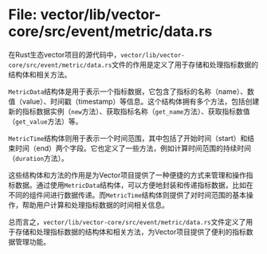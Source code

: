 # File: vector/lib/vector-core/src/event/metric/data.rs

在Rust生态vector项目的源代码中，`vector/lib/vector-core/src/event/metric/data.rs`文件的作用是定义了用于存储和处理指标数据的结构体和相关方法。

`MetricData`结构体是用于表示一个指标数据，它包含了指标的名称（name）、数值（value）、时间戳（timestamp）等信息。这个结构体拥有多个方法，包括创建新的指标数据实例（`new`方法）、获取指标名称（`get_name`方法）、获取指标数值（`get_value`方法）等。

`MetricTime`结构体则用于表示一个时间范围，其中包括了开始时间（start）和结束时间（end）两个字段。它也定义了一些方法，例如计算时间范围的持续时间（`duration`方法）。

这些结构体和方法的作用是为Vector项目提供了一种便捷的方式来管理和操作指标数据。通过使用`MetricData`结构体，可以方便地封装和传递指标数据，比如在不同的组件间进行数据传递。而`MetricTime`结构体则提供了对时间范围的基本操作，帮助用户计算和处理指标数据的时间相关信息。

总而言之，`vector/lib/vector-core/src/event/metric/data.rs`文件定义了用于存储和处理指标数据的结构体和相关方法，为Vector项目提供了便利的指标数据管理功能。

